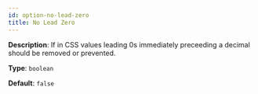 ```yaml
---
id: option-no-lead-zero
title: No Lead Zero
---
```

**Description**: If in CSS values leading 0s immediately preceeding a decimal should be removed or prevented.

**Type**: `boolean`

**Default**: `false`
